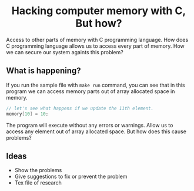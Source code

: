 <h1 align="center">
Hacking computer memory with C, But how?
</h1>

Access to other parts of memory with C programming language. How does C programming language allows us to
access every part of memory. How we can secure our system againts this problem?

## What is happening?

If you run the sample file with ```make run``` command, you can see that in this program we can access
memory parts out of array allocated space in memory.

```C
// let's see what happens if we update the 11th element.
memory[10] = 10;
```

The program will execute without any errors or warnings. Allow us to access any element out of array allocated space.
But how does this cause problems?

## Ideas

- Show the problems
- Give suggestions to fix or prevent the problem
- Tex file of research
